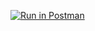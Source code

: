 
[![Run in Postman](https://run.pstmn.io/button.svg)](https://app.getpostman.com/run-collection/8ee1e47181ec13653aff)
